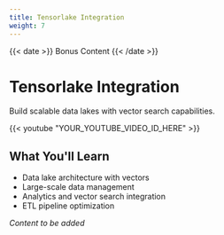 ```yaml
---
title: Tensorlake Integration
weight: 7
---
```


{{< date >}} Bonus Content {{< /date >}}

# Tensorlake Integration

Build scalable data lakes with vector search capabilities.

{{< youtube "YOUR_YOUTUBE_VIDEO_ID_HERE" >}}

## What You'll Learn

- Data lake architecture with vectors
- Large-scale data management
- Analytics and vector search integration
- ETL pipeline optimization

*Content to be added* 